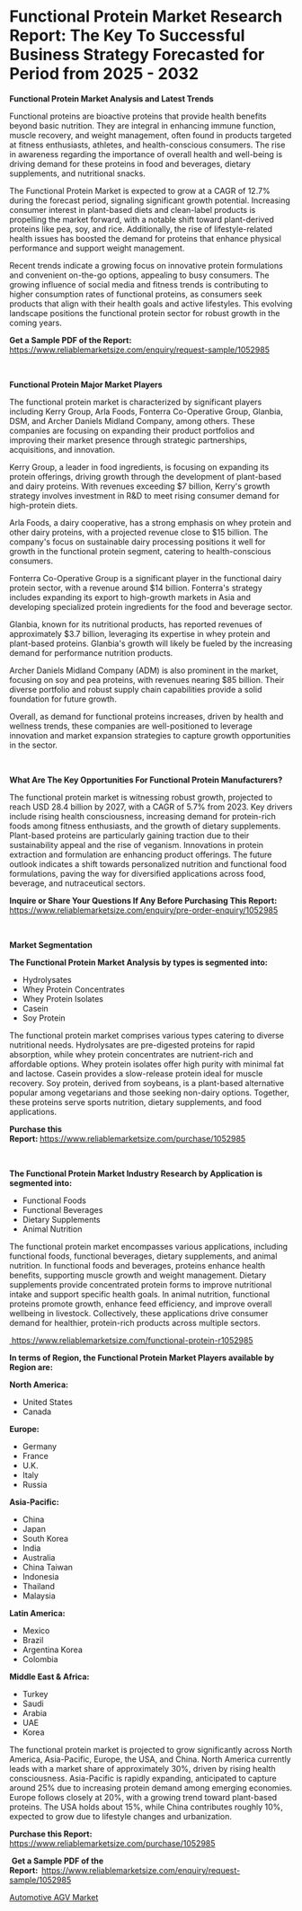 <p><h1>Functional Protein Market Research Report: The Key To Successful Business Strategy Forecasted for Period from 2025 - 2032</h1></p><p><strong>Functional Protein Market Analysis and Latest Trends</strong></p>
<p><p>Functional proteins are bioactive proteins that provide health benefits beyond basic nutrition. They are integral in enhancing immune function, muscle recovery, and weight management, often found in products targeted at fitness enthusiasts, athletes, and health-conscious consumers. The rise in awareness regarding the importance of overall health and well-being is driving demand for these proteins in food and beverages, dietary supplements, and nutritional snacks.</p><p>The Functional Protein Market is expected to grow at a CAGR of 12.7% during the forecast period, signaling significant growth potential. Increasing consumer interest in plant-based diets and clean-label products is propelling the market forward, with a notable shift toward plant-derived proteins like pea, soy, and rice. Additionally, the rise of lifestyle-related health issues has boosted the demand for proteins that enhance physical performance and support weight management.</p><p>Recent trends indicate a growing focus on innovative protein formulations and convenient on-the-go options, appealing to busy consumers. The growing influence of social media and fitness trends is contributing to higher consumption rates of functional proteins, as consumers seek products that align with their health goals and active lifestyles. This evolving landscape positions the functional protein sector for robust growth in the coming years.</p></p>
<p><strong>Get a Sample PDF of the Report:&nbsp;</strong> <a href="https://www.reliablemarketsize.com/enquiry/request-sample/1052985?utm_campaign=2804&utm_medium=2&utm_source=Github&utm_content=ia&utm_term=22032025&utm_id=functional-protein">https://www.reliablemarketsize.com/enquiry/request-sample/1052985</a></p>
<p>&nbsp;</p>
<p><strong>Functional Protein Major Market Players</strong></p>
<p><p>The functional protein market is characterized by significant players including Kerry Group, Arla Foods, Fonterra Co-Operative Group, Glanbia, DSM, and Archer Daniels Midland Company, among others. These companies are focusing on expanding their product portfolios and improving their market presence through strategic partnerships, acquisitions, and innovation.</p><p>Kerry Group, a leader in food ingredients, is focusing on expanding its protein offerings, driving growth through the development of plant-based and dairy proteins. With revenues exceeding $7 billion, Kerry's growth strategy involves investment in R&D to meet rising consumer demand for high-protein diets.</p><p>Arla Foods, a dairy cooperative, has a strong emphasis on whey protein and other dairy proteins, with a projected revenue close to $15 billion. The company's focus on sustainable dairy processing positions it well for growth in the functional protein segment, catering to health-conscious consumers.</p><p>Fonterra Co-Operative Group is a significant player in the functional dairy protein sector, with a revenue around $14 billion. Fonterra's strategy includes expanding its export to high-growth markets in Asia and developing specialized protein ingredients for the food and beverage sector.</p><p>Glanbia, known for its nutritional products, has reported revenues of approximately $3.7 billion, leveraging its expertise in whey protein and plant-based proteins. Glanbia's growth will likely be fueled by the increasing demand for performance nutrition products.</p><p>Archer Daniels Midland Company (ADM) is also prominent in the market, focusing on soy and pea proteins, with revenues nearing $85 billion. Their diverse portfolio and robust supply chain capabilities provide a solid foundation for future growth.</p><p>Overall, as demand for functional proteins increases, driven by health and wellness trends, these companies are well-positioned to leverage innovation and market expansion strategies to capture growth opportunities in the sector.</p></p>
<p>&nbsp;</p>
<p><strong>What Are The Key Opportunities For Functional Protein Manufacturers?</strong></p>
<p><p>The functional protein market is witnessing robust growth, projected to reach USD 28.4 billion by 2027, with a CAGR of 5.7% from 2023. Key drivers include rising health consciousness, increasing demand for protein-rich foods among fitness enthusiasts, and the growth of dietary supplements. Plant-based proteins are particularly gaining traction due to their sustainability appeal and the rise of veganism. Innovations in protein extraction and formulation are enhancing product offerings. The future outlook indicates a shift towards personalized nutrition and functional food formulations, paving the way for diversified applications across food, beverage, and nutraceutical sectors.</p></p>
<p><strong>Inquire or Share Your Questions If Any Before Purchasing This Report:</strong> <a href="https://www.reliablemarketsize.com/enquiry/pre-order-enquiry/1052985?utm_campaign=2804&utm_medium=2&utm_source=Github&utm_content=ia&utm_term=22032025&utm_id=functional-protein">https://www.reliablemarketsize.com/enquiry/pre-order-enquiry/1052985</a></p>
<p>&nbsp;</p>
<p><strong>Market Segmentation</strong></p>
<p><strong>The Functional Protein Market Analysis by types is segmented into:</strong></p>
<p><ul><li>Hydrolysates</li><li>Whey Protein Concentrates</li><li>Whey Protein Isolates</li><li>Casein</li><li>Soy Protein</li></ul></p>
<p><p>The functional protein market comprises various types catering to diverse nutritional needs. Hydrolysates are pre-digested proteins for rapid absorption, while whey protein concentrates are nutrient-rich and affordable options. Whey protein isolates offer high purity with minimal fat and lactose. Casein provides a slow-release protein ideal for muscle recovery. Soy protein, derived from soybeans, is a plant-based alternative popular among vegetarians and those seeking non-dairy options. Together, these proteins serve sports nutrition, dietary supplements, and food applications.</p></p>
<p><strong>Purchase this Report:&nbsp;</strong><a href="https://www.reliablemarketsize.com/purchase/1052985?utm_campaign=2804&utm_medium=2&utm_source=Github&utm_content=ia&utm_term=22032025&utm_id=functional-protein">https://www.reliablemarketsize.com/purchase/1052985</a></p>
<p>&nbsp;</p>
<p><strong>The Functional Protein Market Industry Research by Application is segmented into:</strong></p>
<p><ul><li>Functional Foods</li><li>Functional Beverages</li><li>Dietary Supplements</li><li>Animal Nutrition</li></ul></p>
<p><p>The functional protein market encompasses various applications, including functional foods, functional beverages, dietary supplements, and animal nutrition. In functional foods and beverages, proteins enhance health benefits, supporting muscle growth and weight management. Dietary supplements provide concentrated protein forms to improve nutritional intake and support specific health goals. In animal nutrition, functional proteins promote growth, enhance feed efficiency, and improve overall wellbeing in livestock. Collectively, these applications drive consumer demand for healthier, protein-rich products across multiple sectors.</p></p>
<p><a href="https://www.reliablemarketsize.com/functional-protein-r1052985?utm_campaign=2804&utm_medium=2&utm_source=Github&utm_content=ia&utm_term=22032025&utm_id=functional-protein">&nbsp;https://www.reliablemarketsize.com/functional-protein-r1052985</a></p>
<p><strong>In terms of Region, the Functional Protein Market Players available by Region are:</strong></p>
<p>
    <p> <strong> North America: </strong>
        <ul>
            <li>United States</li>
            <li>Canada</li>
        </ul>
        </p> 
    <p> <strong> Europe: </strong>
        <ul>
            <li>Germany</li>
            <li>France</li>
            <li>U.K.</li>
            <li>Italy</li>
            <li>Russia</li>
        </ul>
        </p> 
    <p> <strong> Asia-Pacific: </strong>
        <ul>
            <li>China</li>
            <li>Japan</li>
            <li>South Korea</li>
            <li>India</li>
            <li>Australia</li>
            <li>China Taiwan</li>
            <li>Indonesia</li>
            <li>Thailand</li>
            <li>Malaysia</li>
        </ul>
        </p> 
    <p> <strong> Latin America: </strong>
        <ul>
            <li>Mexico</li>
            <li>Brazil</li>
            <li>Argentina Korea</li>
            <li>Colombia</li>
        </ul>
        </p> 
    <p> <strong> Middle East & Africa: </strong>
        <ul>
            <li>Turkey</li>
            <li>Saudi</li>
            <li>Arabia</li>
            <li>UAE</li>
            <li>Korea</li>
        </ul>
    </p>
    </p>
<p><p>The functional protein market is projected to grow significantly across North America, Asia-Pacific, Europe, the USA, and China. North America currently leads with a market share of approximately 30%, driven by rising health consciousness. Asia-Pacific is rapidly expanding, anticipated to capture around 25% due to increasing protein demand among emerging economies. Europe follows closely at 20%, with a growing trend toward plant-based proteins. The USA holds about 15%, while China contributes roughly 10%, expected to grow due to lifestyle changes and urbanization.</p></p>
<p><strong>Purchase this Report: </strong><a href="https://www.reliablemarketsize.com/purchase/1052985?utm_campaign=2804&utm_medium=2&utm_source=Github&utm_content=ia&utm_term=22032025&utm_id=functional-protein">https://www.reliablemarketsize.com/purchase/1052985</a></p>
<p>&nbsp;<strong>Get a Sample PDF of the Report:&nbsp;&nbsp;</strong><a href="https://www.reliablemarketsize.com/enquiry/request-sample/1052985?utm_campaign=2804&utm_medium=2&utm_source=Github&utm_content=ia&utm_term=22032025&utm_id=functional-protein">https://www.reliablemarketsize.com/enquiry/request-sample/1052985</a></p>
<p><strong></strong></p>
<p><p><a href="https://github.com/chkrselia/Market-Research-Report-List-1/blob/main/automotive-agv-market.md?utm_campaign=2804&utm_medium=2&utm_source=Github&utm_content=ia&utm_term=22032025&utm_id=functional-protein">Automotive AGV Market</a></p></p>